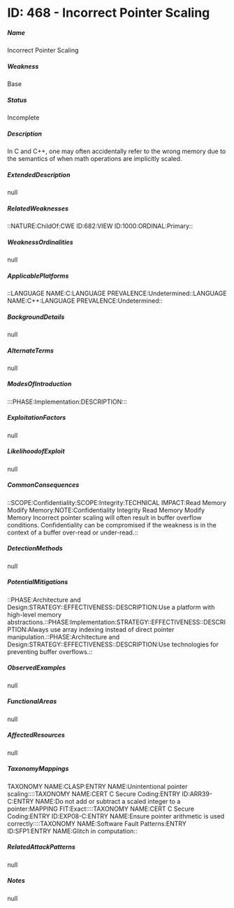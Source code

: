 # ID: 468 - Incorrect Pointer Scaling
<h5>Name</h5>Incorrect Pointer Scaling
<h5>Weakness</h5>Base
<h5>Status</h5>Incomplete
<h5>Description</h5>In C and C++, one may often accidentally refer to the wrong memory due to the semantics of when math operations are implicitly scaled.
<h5>ExtendedDescription</h5>null
<h5>RelatedWeaknesses</h5>::NATURE:ChildOf:CWE ID:682:VIEW ID:1000:ORDINAL:Primary::
<h5>WeaknessOrdinalities</h5>null
<h5>ApplicablePlatforms</h5>::LANGUAGE NAME:C:LANGUAGE PREVALENCE:Undetermined::LANGUAGE NAME:C++:LANGUAGE PREVALENCE:Undetermined::
<h5>BackgroundDetails</h5>null
<h5>AlternateTerms</h5>null
<h5>ModesOfIntroduction</h5>:::PHASE:Implementation:DESCRIPTION:::
<h5>ExploitationFactors</h5>null
<h5>LikelihoodofExploit</h5>null
<h5>CommonConsequences</h5>::SCOPE:Confidentiality:SCOPE:Integrity:TECHNICAL IMPACT:Read Memory Modify Memory:NOTE:Confidentiality Integrity Read Memory Modify Memory Incorrect pointer scaling will often result in buffer overflow conditions. Confidentiality can be compromised if the weakness is in the context of a buffer over-read or under-read.::
<h5>DetectionMethods</h5>null
<h5>PotentialMitigations</h5>::PHASE:Architecture and Design:STRATEGY::EFFECTIVENESS::DESCRIPTION:Use a platform with high-level memory abstractions.::PHASE:Implementation:STRATEGY::EFFECTIVENESS::DESCRIPTION:Always use array indexing instead of direct pointer manipulation.::PHASE:Architecture and Design:STRATEGY::EFFECTIVENESS::DESCRIPTION:Use technologies for preventing buffer overflows.::
<h5>ObservedExamples</h5>null
<h5>FunctionalAreas</h5>null
<h5>AffectedResources</h5>null
<h5>TaxonomyMappings</h5>TAXONOMY NAME:CLASP:ENTRY NAME:Unintentional pointer scaling::::TAXONOMY NAME:CERT C Secure Coding:ENTRY ID:ARR39-C:ENTRY NAME:Do not add or subtract a scaled integer to a pointer:MAPPING FIT:Exact::::TAXONOMY NAME:CERT C Secure Coding:ENTRY ID:EXP08-C:ENTRY NAME:Ensure pointer arithmetic is used correctly::::TAXONOMY NAME:Software Fault Patterns:ENTRY ID:SFP1:ENTRY NAME:Glitch in computation::
<h5>RelatedAttackPatterns</h5>null
<h5>Notes</h5>null

